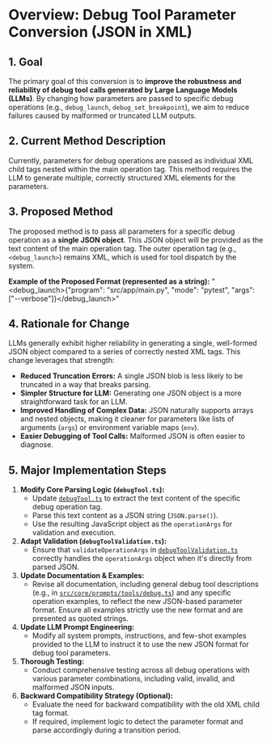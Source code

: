 # Overview: Debug Tool Parameter Conversion (JSON in XML)

## 1. Goal

The primary goal of this conversion is to **improve the robustness and reliability of debug tool calls generated by Large Language Models (LLMs)**. By changing how parameters are passed to specific debug operations (e.g., `debug_launch`, `debug_set_breakpoint`), we aim to reduce failures caused by malformed or truncated LLM outputs.

## 2. Current Method Description

Currently, parameters for debug operations are passed as individual XML child tags nested within the main operation tag. This method requires the LLM to generate multiple, correctly structured XML elements for the parameters.

## 3. Proposed Method

The proposed method is to pass all parameters for a specific debug operation as a **single JSON object**. This JSON object will be provided as the text content of the main operation tag. The outer operation tag (e.g., `<debug_launch>`) remains XML, which is used for tool dispatch by the system.

**Example of the Proposed Format (represented as a string):**
"<debug_launch>{\"program\": \"src/app/main.py\", \"mode\": \"pytest\", \"args\": [\"--verbose\"]}</debug_launch>"

## 4. Rationale for Change

LLMs generally exhibit higher reliability in generating a single, well-formed JSON object compared to a series of correctly nested XML tags. This change leverages that strength:
*   **Reduced Truncation Errors:** A single JSON blob is less likely to be truncated in a way that breaks parsing.
*   **Simpler Structure for LLM:** Generating one JSON object is a more straightforward task for an LLM.
*   **Improved Handling of Complex Data:** JSON naturally supports arrays and nested objects, making it cleaner for parameters like lists of arguments (`args`) or environment variable maps (`env`).
*   **Easier Debugging of Tool Calls:** Malformed JSON is often easier to diagnose.

## 5. Major Implementation Steps

1.  **Modify Core Parsing Logic (`debugTool.ts`):**
    *   Update [`debugTool.ts`](src/core/tools/debugTool.ts:1) to extract the text content of the specific debug operation tag.
    *   Parse this text content as a JSON string (`JSON.parse()`).
    *   Use the resulting JavaScript object as the `operationArgs` for validation and execution.
2.  **Adapt Validation (`debugToolValidation.ts`):**
    *   Ensure that `validateOperationArgs` in [`debugToolValidation.ts`](src/core/tools/debugToolValidation.ts:1) correctly handles the `operationArgs` object when it's directly from parsed JSON.
3.  **Update Documentation & Examples:**
    *   Revise all documentation, including general debug tool descriptions (e.g., in [`src/core/prompts/tools/debug.ts`](src/core/prompts/tools/debug.ts:1)) and any specific operation examples, to reflect the new JSON-based parameter format. Ensure all examples strictly use the new format and are presented as quoted strings.
4.  **Update LLM Prompt Engineering:**
    *   Modify all system prompts, instructions, and few-shot examples provided to the LLM to instruct it to use the new JSON format for debug tool parameters.
5.  **Thorough Testing:**
    *   Conduct comprehensive testing across all debug operations with various parameter combinations, including valid, invalid, and malformed JSON inputs.
6.  **Backward Compatibility Strategy (Optional):**
    *   Evaluate the need for backward compatibility with the old XML child tag format.
    *   If required, implement logic to detect the parameter format and parse accordingly during a transition period.